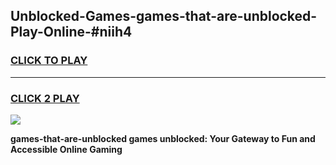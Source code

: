 
## Unblocked-Games-games-that-are-unblocked-Play-Online-#niih4
<h3>
<a href="https://premium.freeplayer.one?title=games-that-are-unblocked&ref=27F">CLICK TO PLAY</a></h3>
<hr>

<h3>
<a href="https://premium.freeplayer.one?title=games-that-are-unblocked&ref=27F">CLICK 2 PLAY</a>
  
</h3>

<a href="https://premium.freeplayer.one?title=games-that-are-unblocked&ref=27F"><img src="https://clearcache.store/games.png"></a>


**games-that-are-unblocked games unblocked: Your Gateway to Fun and Accessible Online Gaming**
